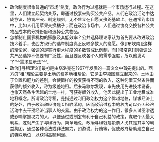 - 政治制度很像普通的“市场”制度，政治行为过程就是一个市场运行过程。在这里，人们建立起契约关系，即通过投票来购买公共产品。人们在政治活动中达成协议、协调冲突、制定规则，无不建立在自愿交换的基础上。在通常的市场中，比如人们用苹果交换橘子；而在政治市场中，人们通过协商交换各种公共物品成本的分摊份额和选择公共物品。
- 怎样制止国家机构的膨胀及其低效率？公共选择理论家认为首先要从改进政治技术着手，使西方现行的选举制度真正反映多数人的意愿。像[[布坎南]]这样的理论家，强调的是实行更大程度的多数赞成比例制，而[[塔洛克]]则强调公共产品选择不仅要有广泛性，而且要反映各个人的需求强度，所以他发明了“^^需求显示法”^^。
- 政治[[寻租理论]]最初是由塔洛克在1967年发表的一篇论文中首先提出的。西方的“租”理论主要是土地的级差地租理论，它是由李嘉图建立起来的。土地由于位置和肥力的差别，会使同样的投资获得不同的收入，这种凭借天然条件而获得的额外收入，称为级差地租。后来马歇尔发现，率先使用先进技术设备，也像天然条件优越的土地一样，可获得额外收入，他因此提出了工业地租或准地租概念。所谓政治寻租，是指通过利用政治权力这个优越地位，谋求经济上的好处。由于政治和经济是互相联系的，因而政治过程中的权力可以介入经济活动中去干预经济当事人的交易。由于政治权力的这一作用，很多人试图渗透或影响掌握权力的人，以便通过或制定有利于自己利益的政策，谋取个人最大利益。这就产生了寻租行为。简单地说，政治寻租就是投票人尤其是其中的利益集团，通过各种合法或非法努力，如游说、行贿等，促使政府帮助建立自己的特殊地位，以获得高额利润。
